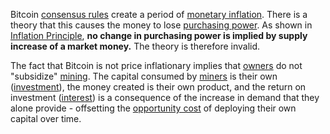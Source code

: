Bitcoin [consensus rules](Glossary#consensus-rules) create a period of [monetary inflation](https://en.wikipedia.org/wiki/Monetary_inflation). There is a theory that this causes the money to lose [purchasing power](https://en.wikipedia.org/wiki/Purchasing_power). As shown in [Inflation Principle](Inflation-Principle), **no change in purchasing power is implied by supply increase of a market money.** The theory is therefore invalid.

The fact that Bitcoin is not price inflationary implies that [owners](Glossary#owner) do not "subsidize" [mining](Glossary#mine). The capital consumed by [miners](Glossary#miner) is their own ([investment](Glossary#lend)), the money created is their own product, and the return on investment ([interest](Glossary#interest)) is a consequence of the increase in demand that they alone provide - offsetting the [opportunity cost](https://en.m.wikipedia.org/wiki/Opportunity_cost) of deploying their own capital over time.
